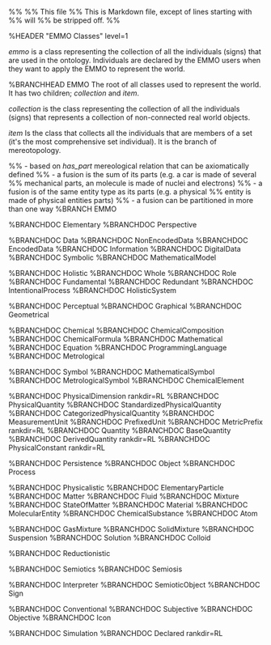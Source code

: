 %%
%% This file
%% This is Markdown file, except of lines starting with %% will
%% be stripped off.
%%

%HEADER "EMMO Classes"    level=1

*emmo* is a class representing the collection of all the individuals
(signs) that are used in the ontology. Individuals are declared by the
EMMO users when they want to apply the EMMO to represent the world.


%BRANCHHEAD EMMO
The root of all classes used to represent the world.  It has two children;
*collection* and *item*.

*collection* is the class representing the collection of all the
individuals (signs) that represents a collection of non-connected real world
objects.

*item* Is the class that collects all the individuals that are members
of a set (it's the most comprehensive set individual).  It is the
branch of mereotopology.

%% - based on *has_part* mereological relation that can be axiomatically defined
%% - a fusion is the sum of its parts (e.g. a car is made of several
%%   mechanical parts, an molecule is made of nuclei and electrons)
%% - a fusion is of the same entity type as its parts (e.g. a physical
%%   entity is made of physical entities parts)
%% - a fusion can be partitioned in more than one way
%BRANCH EMMO


%BRANCHDOC Elementary
%BRANCHDOC Perspective


%BRANCHDOC Data
%BRANCHDOC NonEncodedData
%BRANCHDOC EncodedData
%BRANCHDOC Information
%BRANCHDOC DigitalData
%BRANCHDOC Symbolic
%BRANCHDOC MathematicalModel


%BRANCHDOC Holistic
%BRANCHDOC Whole
%BRANCHDOC Role
%BRANCHDOC Fundamental
%BRANCHDOC Redundant
%BRANCHDOC IntentionalProcess
%BRANCHDOC HolisticSystem


%BRANCHDOC Perceptual
%BRANCHDOC Graphical
%BRANCHDOC Geometrical

%BRANCHDOC Chemical
%BRANCHDOC ChemicalComposition
%BRANCHDOC ChemicalFormula
%BRANCHDOC Mathematical
%BRANCHDOC Equation
%BRANCHDOC ProgrammingLanguage
%BRANCHDOC Metrological

%BRANCHDOC Symbol
%BRANCHDOC MathematicalSymbol
%BRANCHDOC MetrologicalSymbol
%BRANCHDOC ChemicalElement




%BRANCHDOC PhysicalDimension     rankdir=RL
%BRANCHDOC PhysicalQuantity
%BRANCHDOC StandardizedPhysicalQuantity
%BRANCHDOC CategorizedPhysicalQuantity
%BRANCHDOC MeasurementUnit
%BRANCHDOC PrefixedUnit
%BRANCHDOC MetricPrefix          rankdir=RL
%BRANCHDOC Quantity
%BRANCHDOC BaseQuantity
%BRANCHDOC DerivedQuantity       rankdir=RL
%BRANCHDOC PhysicalConstant      rankdir=RL


%BRANCHDOC Persistence
%BRANCHDOC Object
%BRANCHDOC Process


%BRANCHDOC Physicalistic
%BRANCHDOC ElementaryParticle
%BRANCHDOC Matter
%BRANCHDOC Fluid
%BRANCHDOC Mixture
%BRANCHDOC StateOfMatter
%BRANCHDOC Material
%BRANCHDOC MolecularEntity
%BRANCHDOC ChemicalSubstance
%BRANCHDOC Atom

%BRANCHDOC GasMixture
%BRANCHDOC SolidMixture
%BRANCHDOC Suspension
%BRANCHDOC Solution
%BRANCHDOC Colloid


%BRANCHDOC Reductionistic


%BRANCHDOC Semiotics
%BRANCHDOC Semiosis

%BRANCHDOC Interpreter
%BRANCHDOC SemioticObject
%BRANCHDOC Sign

%BRANCHDOC Conventional
%BRANCHDOC Subjective
%BRANCHDOC Objective
%BRANCHDOC Icon

%BRANCHDOC Simulation
%BRANCHDOC Declared           rankdir=RL

